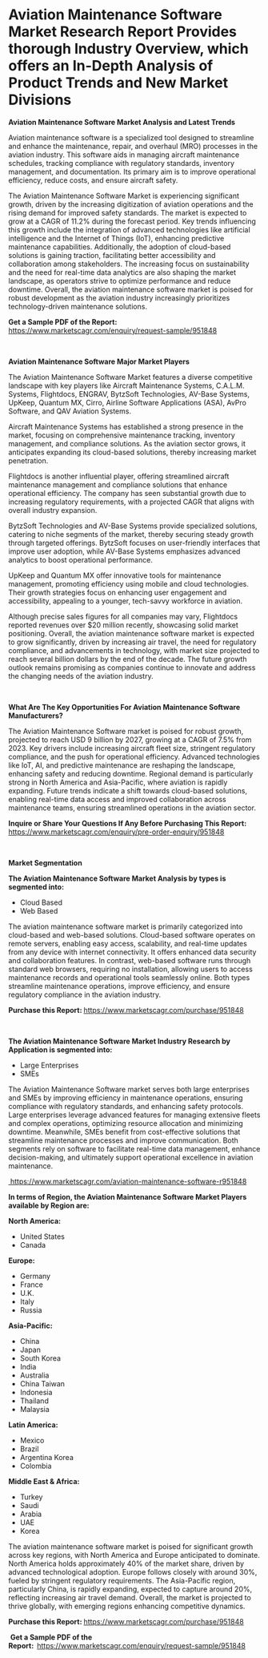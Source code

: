<p><h1>Aviation Maintenance Software Market Research Report Provides thorough Industry Overview, which offers an In-Depth Analysis of Product Trends and New Market Divisions</h1></p><p><strong>Aviation Maintenance Software Market Analysis and Latest Trends</strong></p>
<p><p>Aviation maintenance software is a specialized tool designed to streamline and enhance the maintenance, repair, and overhaul (MRO) processes in the aviation industry. This software aids in managing aircraft maintenance schedules, tracking compliance with regulatory standards, inventory management, and documentation. Its primary aim is to improve operational efficiency, reduce costs, and ensure aircraft safety.</p><p>The Aviation Maintenance Software Market is experiencing significant growth, driven by the increasing digitization of aviation operations and the rising demand for improved safety standards. The market is expected to grow at a CAGR of 11.2% during the forecast period. Key trends influencing this growth include the integration of advanced technologies like artificial intelligence and the Internet of Things (IoT), enhancing predictive maintenance capabilities. Additionally, the adoption of cloud-based solutions is gaining traction, facilitating better accessibility and collaboration among stakeholders. The increasing focus on sustainability and the need for real-time data analytics are also shaping the market landscape, as operators strive to optimize performance and reduce downtime. Overall, the aviation maintenance software market is poised for robust development as the aviation industry increasingly prioritizes technology-driven maintenance solutions.</p></p>
<p><strong>Get a Sample PDF of the Report:&nbsp;</strong> <a href="https://www.marketscagr.com/enquiry/request-sample/951848?utm_campaign=3520&utm_medium=2&utm_source=Github&utm_content=ia&utm_term=17042025&utm_id=aviation-maintenance-software">https://www.marketscagr.com/enquiry/request-sample/951848</a></p>
<p>&nbsp;</p>
<p><strong>Aviation Maintenance Software Major Market Players</strong></p>
<p><p>The Aviation Maintenance Software Market features a diverse competitive landscape with key players like Aircraft Maintenance Systems, C.A.L.M. Systems, Flightdocs, ENGRAV, BytzSoft Technologies, AV-Base Systems, UpKeep, Quantum MX, Cirro, Airline Software Applications (ASA), AvPro Software, and QAV Aviation Systems. </p><p>Aircraft Maintenance Systems has established a strong presence in the market, focusing on comprehensive maintenance tracking, inventory management, and compliance solutions. As the aviation sector grows, it anticipates expanding its cloud-based solutions, thereby increasing market penetration.</p><p>Flightdocs is another influential player, offering streamlined aircraft maintenance management and compliance solutions that enhance operational efficiency. The company has seen substantial growth due to increasing regulatory requirements, with a projected CAGR that aligns with overall industry expansion.</p><p>BytzSoft Technologies and AV-Base Systems provide specialized solutions, catering to niche segments of the market, thereby securing steady growth through targeted offerings. BytzSoft focuses on user-friendly interfaces that improve user adoption, while AV-Base Systems emphasizes advanced analytics to boost operational performance.</p><p>UpKeep and Quantum MX offer innovative tools for maintenance management, promoting efficiency using mobile and cloud technologies. Their growth strategies focus on enhancing user engagement and accessibility, appealing to a younger, tech-savvy workforce in aviation.</p><p>Although precise sales figures for all companies may vary, Flightdocs reported revenues over $20 million recently, showcasing solid market positioning. Overall, the aviation maintenance software market is expected to grow significantly, driven by increasing air travel, the need for regulatory compliance, and advancements in technology, with market size projected to reach several billion dollars by the end of the decade. The future growth outlook remains promising as companies continue to innovate and address the changing needs of the aviation industry.</p></p>
<p>&nbsp;</p>
<p><strong>What Are The Key Opportunities For Aviation Maintenance Software Manufacturers?</strong></p>
<p><p>The Aviation Maintenance Software market is poised for robust growth, projected to reach USD 9 billion by 2027, growing at a CAGR of 7.5% from 2023. Key drivers include increasing aircraft fleet size, stringent regulatory compliance, and the push for operational efficiency. Advanced technologies like IoT, AI, and predictive maintenance are reshaping the landscape, enhancing safety and reducing downtime. Regional demand is particularly strong in North America and Asia-Pacific, where aviation is rapidly expanding. Future trends indicate a shift towards cloud-based solutions, enabling real-time data access and improved collaboration across maintenance teams, ensuring streamlined operations in the aviation sector.</p></p>
<p><strong>Inquire or Share Your Questions If Any Before Purchasing This Report:</strong> <a href="https://www.marketscagr.com/enquiry/pre-order-enquiry/951848?utm_campaign=3520&utm_medium=2&utm_source=Github&utm_content=ia&utm_term=17042025&utm_id=aviation-maintenance-software">https://www.marketscagr.com/enquiry/pre-order-enquiry/951848</a></p>
<p>&nbsp;</p>
<p><strong>Market Segmentation</strong></p>
<p><strong>The Aviation Maintenance Software Market Analysis by types is segmented into:</strong></p>
<p><ul><li>Cloud Based</li><li>Web Based</li></ul></p>
<p><p>The aviation maintenance software market is primarily categorized into cloud-based and web-based solutions. Cloud-based software operates on remote servers, enabling easy access, scalability, and real-time updates from any device with internet connectivity. It offers enhanced data security and collaboration features. In contrast, web-based software runs through standard web browsers, requiring no installation, allowing users to access maintenance records and operational tools seamlessly online. Both types streamline maintenance operations, improve efficiency, and ensure regulatory compliance in the aviation industry.</p></p>
<p><strong>Purchase this Report:&nbsp;</strong><a href="https://www.marketscagr.com/purchase/951848?utm_campaign=3520&utm_medium=2&utm_source=Github&utm_content=ia&utm_term=17042025&utm_id=aviation-maintenance-software">https://www.marketscagr.com/purchase/951848</a></p>
<p>&nbsp;</p>
<p><strong>The Aviation Maintenance Software Market Industry Research by Application is segmented into:</strong></p>
<p><ul><li>Large Enterprises</li><li>SMEs</li></ul></p>
<p><p>The Aviation Maintenance Software market serves both large enterprises and SMEs by improving efficiency in maintenance operations, ensuring compliance with regulatory standards, and enhancing safety protocols. Large enterprises leverage advanced features for managing extensive fleets and complex operations, optimizing resource allocation and minimizing downtime. Meanwhile, SMEs benefit from cost-effective solutions that streamline maintenance processes and improve communication. Both segments rely on software to facilitate real-time data management, enhance decision-making, and ultimately support operational excellence in aviation maintenance.</p></p>
<p><a href="https://www.marketscagr.com/aviation-maintenance-software-r951848?utm_campaign=3520&utm_medium=2&utm_source=Github&utm_content=ia&utm_term=17042025&utm_id=aviation-maintenance-software">&nbsp;https://www.marketscagr.com/aviation-maintenance-software-r951848</a></p>
<p><strong>In terms of Region, the Aviation Maintenance Software Market Players available by Region are:</strong></p>
<p>
    <p> <strong> North America: </strong>
        <ul>
            <li>United States</li>
            <li>Canada</li>
        </ul>
        </p> 
    <p> <strong> Europe: </strong>
        <ul>
            <li>Germany</li>
            <li>France</li>
            <li>U.K.</li>
            <li>Italy</li>
            <li>Russia</li>
        </ul>
        </p> 
    <p> <strong> Asia-Pacific: </strong>
        <ul>
            <li>China</li>
            <li>Japan</li>
            <li>South Korea</li>
            <li>India</li>
            <li>Australia</li>
            <li>China Taiwan</li>
            <li>Indonesia</li>
            <li>Thailand</li>
            <li>Malaysia</li>
        </ul>
        </p> 
    <p> <strong> Latin America: </strong>
        <ul>
            <li>Mexico</li>
            <li>Brazil</li>
            <li>Argentina Korea</li>
            <li>Colombia</li>
        </ul>
        </p> 
    <p> <strong> Middle East & Africa: </strong>
        <ul>
            <li>Turkey</li>
            <li>Saudi</li>
            <li>Arabia</li>
            <li>UAE</li>
            <li>Korea</li>
        </ul>
    </p>
    </p>
<p><p>The aviation maintenance software market is poised for significant growth across key regions, with North America and Europe anticipated to dominate. North America holds approximately 40% of the market share, driven by advanced technological adoption. Europe follows closely with around 30%, fueled by stringent regulatory requirements. The Asia-Pacific region, particularly China, is rapidly expanding, expected to capture around 20%, reflecting increasing air travel demand. Overall, the market is projected to thrive globally, with emerging regions enhancing competitive dynamics.</p></p>
<p><strong>Purchase this Report: </strong><a href="https://www.marketscagr.com/purchase/951848?utm_campaign=3520&utm_medium=2&utm_source=Github&utm_content=ia&utm_term=17042025&utm_id=aviation-maintenance-software">https://www.marketscagr.com/purchase/951848</a></p>
<p>&nbsp;<strong>Get a Sample PDF of the Report:&nbsp;&nbsp;</strong><a href="https://www.marketscagr.com/enquiry/request-sample/951848?utm_campaign=3520&utm_medium=2&utm_source=Github&utm_content=ia&utm_term=17042025&utm_id=aviation-maintenance-software">https://www.marketscagr.com/enquiry/request-sample/951848</a></p>
<p><strong></strong></p>
<p><p></p><p></p><p></p></p>